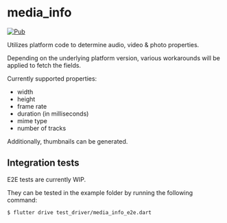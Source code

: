 # media_info

[![Pub](https://img.shields.io/pub/v/media_info.svg)](https://pub.dartlang.org/packages/media_info)

Utilizes platform code to determine audio, video & photo properties.

Depending on the underlying platform version, various workarounds will be applied to fetch the fields.

Currently supported properties:

* width
* height
* frame rate
* duration (in milliseconds)
* mime type
* number of tracks

Additionally, thumbnails can be generated.

## Integration tests

E2E tests are currently WIP.

They can be tested in the example folder by running the following command:

```
$ flutter drive test_driver/media_info_e2e.dart
```
